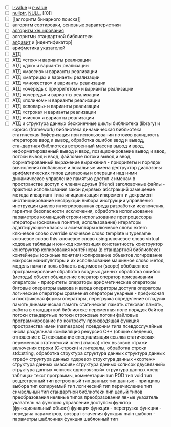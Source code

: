- [ ] [l-value](l-value.md) и [r-value](r-value.md)
- [ ] [nullptr](nullptr.md), [NULL](NULL.md), [[0]]
- [ ] [[алгоритм бинарного поиска]]
- [ ] алгоритм сортировки, основные характеристики
- [ ] [алгоритм хеширования](хеширование.md)
- [ ] алгоритмы стандартной библиотеки
- [ ] [алфавит](алфавит.md) и [идентификатор]
- [ ] арифметика указателей
- [ ] [АТД](АТД.md)
- [ ] АТД «cтек» и варианты реализации
- [ ] АТД «дэк» и варианты реализации
- [ ] АТД «массив» и варианты реализации
- [ ] АТД «матрица» и варианты реализации
- [ ] АТД «множество» и варианты реализации
- [ ] АТД «очередь с приоритетом» и варианты реализации
- [ ] АТД «очередь» и варианты реализации
- [ ] АТД «полином» и варианты реализации
- [ ] АТД «словарь» и варианты реализации
- [ ] АТД «строка» и варианты реализации
- [ ] АТД «число» и варианты реализации
- [ ] АТД и структура данных
бесконечные циклы
библиотека (library) и каркас (framework)
библиотека динамическая
библиотека статическая
буферизация при использовании потоков
валидность итераторов
ввод и вывод, обработка ошибок
ввод и вывод, стандартная библиотека
встроенный массив
вывод и ввод, неформатированный
вывод и ввод, позиционирование
вывод и ввод, потоки
вывод и ввод, файловые потоки
вывод и ввод, форматированный
выражение
выражения - приоритеты и порядок вычисления 
глобальные и локальные имена
деструктор
диапазоны арифметических типов
диапазоны и операции над ними
динамическое управление памятью
доступ к именам в пространстве
доступ к членам
друзья (friend)
заголовочные файлы - практика использования
закон дырявых абстракций
замещение метода
инвариант типа
инициализация
инкремент и декремент
инстанциирование
инструкции выбора
инструкции управления
инструкции циклов
интегрированная среда разработки
исключения, гарантии безопасности
исключения, обработка
использование параметров командной строки
использование препроцессора
итераторы (основные понятия, использование)
итераторы адаптирующие
классы и экземпляры
ключевое слово extern
ключевое слово override
ключевое слово template и typename
ключевое слово this
ключевое слово using
ключевое слово virtual
кодовые таблицы и юникод
композиция
константность
конструктор
конструктор копирования
контейнеры (в стандартной библиотеке)
контейнеры (осноные понятия)
копирование объектов
логирование
макросы
манипуляторы и их использование
машинное слово
метод
модель памяти
ноль
область видимости (scope)
обобщенное программирование
обработка входных данных
обработка ошибок (методы)
объект
объявление
оператор
оператор присваивания
операторы - приоритеты
операторы арифметические
операторы битовые
операторы вывода и ввода
операторы доступа
операторы логические
операторы сравнения
операторы унарные - префиксная и постфиксная формы
операторы, перегрузка 
определение
отладчик
память динамическая
память статическая
память стековая
память, работа в стандартной библиотеке
переменная
поле
порядок байтов
потоки стандартные
потоки строковые
потоки файловые
программирование по контракту
производящая функция
пространства имен (namespace)
псевдоним типа
псевдослучайные числа
раздельная компиляция
рекурсия
С++ (общие сведения, отношение с С)
связывание
специализация
ссылка
статическая переменная
статический член (класса)
стек вызовов
стражи включения
строки (С-строки) и литералы, обработка
строки std::string, обработка
структура
структура данных
структура данных «граф»
структура данных «дерево»
структура данных «кортеж»
структура данных «массив»
структура данных «список двусвязный»
структура данных «список односвязный»
структура данных «хеш-таблица»
текст программы, комментарии
тип POD
тип void
тип вещественный
тип встроенный
тип данных
тип данных - принципы выбора 
тип копируемый
тип логический
тип перечисление
тип символьный
тип стандартной библиотеки
тип целый
типов преобразования неявные
типов преобразования явные
указатель
указатель на функцию
управление доступом
функтор (функциональный объект)
функция
функция - перегрузка 
функция - передача параметров, возврат значения
функция main
шаблон - параметры
шаблонная функция
шаблонный тип